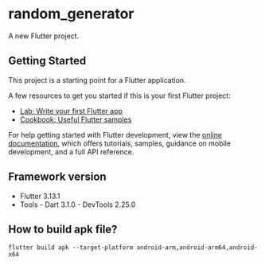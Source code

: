 # random_generator

A new Flutter project.

## Getting Started

This project is a starting point for a Flutter application.

A few resources to get you started if this is your first Flutter project:

- [Lab: Write your first Flutter app](https://docs.flutter.dev/get-started/codelab)
- [Cookbook: Useful Flutter samples](https://docs.flutter.dev/cookbook)

For help getting started with Flutter development, view the
[online documentation](https://docs.flutter.dev/), which offers tutorials,
samples, guidance on mobile development, and a full API reference.


## Framework version
- Flutter 3.13.1
- Tools - Dart 3.1.0 - DevTools 2.25.0

## How to build apk file?
```
flutter build apk --target-platform android-arm,android-arm64,android-x64
```
